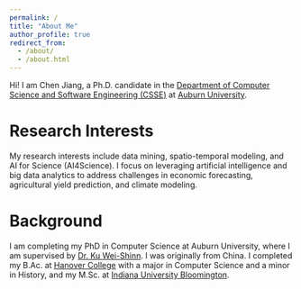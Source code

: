 ```yaml
---
permalink: /
title: "About Me"
author_profile: true
redirect_from: 
  - /about/
  - /about.html
---
```

Hi! I am Chen Jiang, a Ph.D. candidate in the [Department of Computer Science and Software Engineering (CSSE)](https://www.eng.auburn.edu/comp/#gsc.tab=0) at [Auburn University](https://eng.auburn.edu/).

Research Interests
======
My research interests include data mining, spatio-temporal modeling, and AI for Science (AI4Science). I focus on leveraging artificial intelligence and big data analytics to address challenges in economic forecasting, agricultural yield prediction, and climate modeling.

Background
======
I am completing my PhD in Computer Science at Auburn University, where I am supervised by [Dr. Ku Wei-Shinn](https://www.eng.auburn.edu/~weishinn/). I was originally from China. I completed my B.Ac. at [Hanover College](https://www.hanover.edu/) with a major in Computer Science and a minor in History, and my M.Sc. at [Indiana University Bloomington](https://bloomington.iu.edu/index.html).

